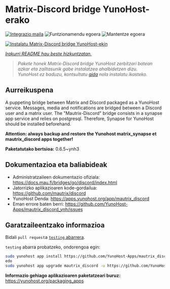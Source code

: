 <!--
Ohart ongi: README hau automatikoki sortu da <https://github.com/YunoHost/apps/tree/master/tools/readme_generator>ri esker
EZ editatu eskuz.
-->

# Matrix-Discord bridge YunoHost-erako

[![Integrazio maila](https://dash.yunohost.org/integration/mautrix_discord.svg)](https://ci-apps.yunohost.org/ci/apps/mautrix_discord/) ![Funtzionamendu egoera](https://ci-apps.yunohost.org/ci/badges/mautrix_discord.status.svg) ![Mantentze egoera](https://ci-apps.yunohost.org/ci/badges/mautrix_discord.maintain.svg)

[![Instalatu Matrix-Discord bridge YunoHost-ekin](https://install-app.yunohost.org/install-with-yunohost.svg)](https://install-app.yunohost.org/?app=mautrix_discord)

*[Irakurri README hau beste hizkuntzatan.](./ALL_README.md)*

> *Pakete honek Matrix-Discord bridge YunoHost zerbitzari batean azkar eta zailtasunik gabe instalatzea ahalbidetzen dizu.*  
> *YunoHost ez baduzu, kontsultatu [gida](https://yunohost.org/install) nola instalatu ikasteko.*

## Aurreikuspena

A puppeting bridge between Matrix and Discord packaged as a YunoHost service. Messages, media and notifications are bridged between a Discord user and a matrix user. The "Mautrix-Discord" bridge consists in a synapse app service and relies on postgresql. Therefore, Synapse for YunoHost should be installed beforehand.

**Attention: always backup and restore the Yunohost matrix_synapse et mautrix_discord apps together!**


**Paketatutako bertsioa:** 0.6.5~ynh3
## Dokumentazioa eta baliabideak

- Administratzaileen dokumentazio ofiziala: <https://docs.mau.fi/bridges/go/discord/index.html>
- Jatorrizko aplikazioaren kode-gordailua: <https://github.com/mautrix/discord>
- YunoHost Denda: <https://apps.yunohost.org/app/mautrix_discord>
- Eman errore baten berri: <https://github.com/YunoHost-Apps/mautrix_discord_ynh/issues>

## Garatzaileentzako informazioa

Bidali `pull request`a [`testing` abarrera](https://github.com/YunoHost-Apps/mautrix_discord_ynh/tree/testing).

`testing` abarra probatzeko, ondorengoa egin:

```bash
sudo yunohost app install https://github.com/YunoHost-Apps/mautrix_discord_ynh/tree/testing --debug
edo
sudo yunohost app upgrade mautrix_discord -u https://github.com/YunoHost-Apps/mautrix_discord_ynh/tree/testing --debug
```

**Informazio gehiago aplikazioaren paketatzeari buruz:** <https://yunohost.org/packaging_apps>
